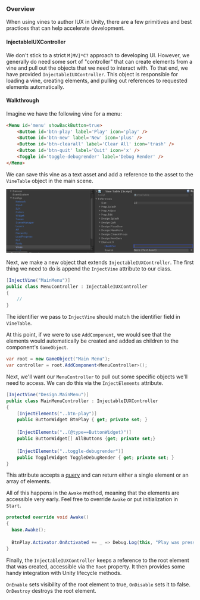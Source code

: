 ### Overview

When using vines to author IUX in Unity, there are a few primitives and best practices that can help accelerate development.

#### InjectableIUXController

We don't stick to a strict `M[MV]*C?` approach to developing UI. However, we generally do need some sort of "controller" that can create elements from a vine and pull out the objects that we need to interact with. To that end, we have provided `InjectableIUXController`. This object is responsible for loading a vine, creating elements, and pulling out references to requested elements automatically.

#### Walkthrough

Imagine we have the following vine for a menu:

```html
<Menu id='menu' showBackButton=true>
	<Button id='btn-play' label='Play' icon='play' />
	<Button id='btn-new' label='New' icon='plus' />
	<Button id='btn-clearall' label='Clear All' icon='trash' />
	<Button id='btn-quit' label='Quit' icon='x' />
	<Toggle id='toggle-debugrender' label='Debug Render' />
</Menu>
```

We can save this vine as a text asset and add a reference to the asset to the `VineTable` object in the main scene.

![Vine Table](vinetable.png)

Next, we make a new object that extends `InjectableIUXController`. The first thing we need to do is append the `InjectVine` attribute to our class.

```csharp
[InjectVine("MainMenu")]
public class MenuController : InjectableIUXController
{
	// 
}
```

The identifier we pass to `InjectVine` should match the identifier field in `VineTable`.

At this point, if we were to use `AddComponent`, we would see that the elements would automatically be created and added as children to the component's `GameObject`.

```csharp
var root = new GameObject("Main Menu");
var controller = root.AddComponent<MenuController>();
```

Next, we'll want our `MenuController` to pull out some specific objects we'll need to access. We can do this via the `InjectElements` attribute.

```csharp
[InjectVine("Design.MainMenu")]
public class MainMenuController : InjectableIUXController
{
	[InjectElements("..btn-play")]
	public ButtonWidget BtnPlay { get; private set; }

	[InjectElements("..(@type==ButtonWidget)")]
	public ButtonWidget[] AllButtons {get; private set;}

	[InjectElements("..toggle-debugrender")]
	public ToggleWidget ToggleDebugRender { get; private set; }	
}
```

This attribute accepts a [query](element.query.md) and can return either a single element or an array of elements.

All of this happens in the `Awake` method, meaning that the elements are accessible very early. Feel free to override `Awake` or put initialization in `Start`.

```csharp
protected override void Awake()
{
  base.Awake();
  
  BtnPlay.Activator.OnActivated += _ => Debug.Log(this, "Play was pressed!");
}
```

Finally, the `InjectableIUXController` keeps a reference to the root element that was created, accessible via the `Root` property. It then provides some handy integration with Unity lifecycle methods.

`OnEnable` sets visibility of the root element to true, `OnDisable` sets it to false. `OnDestroy` destroys the root element.